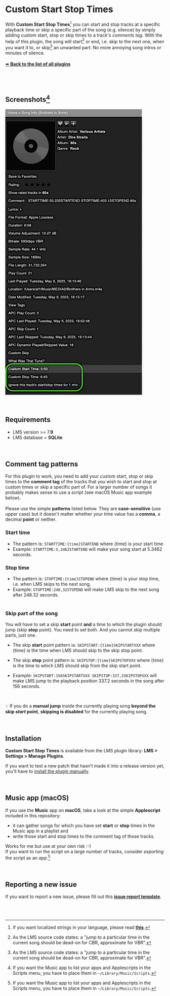 Custom Start Stop Times
====

With **Custom Start Stop Times**[^1] you can start and stop tracks at a specific playback time or skip a specific part of the song (e.g. silence) by simply adding custom start, stop or skip times to a track's *comments tag*. With the help of this plugin, the song will start[^2] or end, i.e. skip to the next one, when you want it to, or skip[^2] an unwanted part. No more annoying song intros or minutes of silence.
<br><br>
[⬅️ **Back to the list of all plugins**](https://github.com/AF-1/)
<br><br><br><br>

## Screenshots[^3]
<img src="screenshots/csst.gif" height=900>
<br><br><br>


## Requirements

- LMS version >= 7.**9**
- LMS database = **SQLite**
<br><br><br>


## Comment tag patterns

For this plugin to work, you need to add your custom start, stop or skip times to the **comment tag** of the tracks that you wish to start and stop at custom times or skip a specific part of. For a larger number of songs it probably makes sense to use a script (see macOS Music app example below).<br><br>
Please use the simple **patterns** listed below. They are **case-sensitive** (use upper case) but it doesn't matter whether your time value has a **comma**, a decimal **point** or neither.<br>

### Start time
- The pattern is: `STARTTIME:{time}STARTEND` where {time} is your start time
- Example: `STARTTIME:5,3462STARTEND` will make your song start at 5.3462 seconds.

### Stop time
- The pattern is: `STOPTIME:{time}STOPEND` where {time} is your stop time, i.e. when LMS skips to the next song.
- Example: `STOPTIME:248,32STOPEND` will make LMS skip to the next song after 248.32 seconds.
<br><br>

### Skip part of the song
You will have to set a skip **start** point **and** a time to which the plugin should jump (skip **stop** point). You need to set both. And you cannot skip multiple parts, just one.
- The skip **start** point pattern is: `SKIPSTART:{time}SKIPSTARTXXX` where {time} is the time when LMS should skip to the skip stop point.

- The skip **stop** point pattern is: `SKIPSTOP:{time}SKIPSTOPXXX` where {time} is the time to which LMS should skip from the skip start point.

- Example: `SKIPSTART:156SKIPSTARTXXX SKIPSTOP:337,2SKIPSTOPXXX` will make LMS jump to the playback position 337.2 seconds in the song after 156 seconds.
<br>

💡 If you do a **manual jump** inside the currently playing song **beyond the skip *start* point**, **skipping is disabled** for the currently playing song.
<br><br><br>


## Installation

 **Custom Start Stop Times** is available from the LMS plugin library: **LMS > Settings > Manage Plugins**.<br>

If you want to test a new patch that hasn't made it into a release version yet, you'll have to [install the plugin manually](https://github.com/AF-1/sobras/wiki/Manual-installation-of-LMS-plugins).
<br><br><br>


## Music app (macOS)
If you use the **Music** app on **macOS**, take a look at the simple **Applescript** included in this repository:<br>
- it can gather songs for which you have set **start** or **stop** times in the Music app in a playlist and
- write those start and stop times to the comment tag of those tracks.

Works for me but use at your own risk :-)<br>
If you want to run the script on a large number of tracks, consider *exporting* the script as an *app*.[^3]
<br><br><br>

[^3]: If you want the Music app to list your apps and Applescripts in the Scripts menu, you have to place them in `~/Library/Music/Scripts`.


## Reporting a new issue

If you want to report a new issue, please fill out this [**issue report template**](https://github.com/AF-1/lms-customstartstoptimes/issues/new?template=bug_report.md&title=%5BISSUE%5D+).
<br><br><br><br>

[^1]:If you want localized strings in your language, please read <a href="https://github.com/AF-1/sobras/wiki/Adding-localization-to-LMS-plugins"><b>this</b></a>.
[^2]:As the LMS source code states: a "jump to a particular time in the current song should be dead-on for CBR, approximate for VBR".
[^3]: The screenshots might not correspond to the UI of the latest release in every detail.
